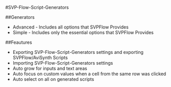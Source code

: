 #SVP-Flow-Script-Generators 

##Generators
  - Advanced  - Includes all options that SVPFlow Provides
  - Simple - Includes only the essential options that SVPFlow Provides

##Feautures
  - Exporting SVP-Flow-Script-Generators settings and exporting SVPFlow/AviSynth Scripts
  - Importing SVP-Flow-Script-Generators settings
  - Auto grow for inputs and text areas
  - Auto focus on custom values when a cell from the same row was clicked
  - Auto select on all on generated scripts
